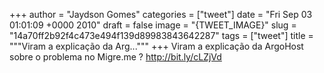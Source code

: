 
+++
author = "Jaydson Gomes"
categories = ["tweet"]
date = "Fri Sep 03 01:01:09 +0000 2010"
draft = false
image = "{TWEET_IMAGE}"
slug = "14a70ff2b92f4c473e494f139d89983843642287"
tags = ["tweet"]
title = """Viram a explicação da Arg..."""
+++
Viram a explicação da ArgoHost sobre o problema no Migre.me ? http://bit.ly/cLZjVd
